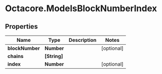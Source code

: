 # Octacore.ModelsBlockNumberIndex

## Properties
Name | Type | Description | Notes
------------ | ------------- | ------------- | -------------
**blockNumber** | **Number** |  | [optional] 
**chains** | **[String]** |  | 
**index** | **Number** |  | [optional] 


